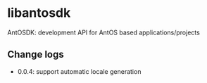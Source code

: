 # libantosdk
AntOSDK: development API for AntOS based applications/projects

## Change logs
- 0.0.4: support automatic locale generation